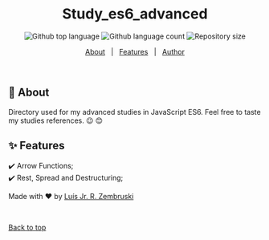 <h1 align="center">Study_es6_advanced</h1>

<p align="center">
  <img alt="Github top language" src="https://img.shields.io/github/languages/top/luis-jr-zembruski/study_es6_advanced?color=56BEB8">

  <img alt="Github language count" src="https://img.shields.io/github/languages/count/luis-jr-zembruski/study_es6_advanced?color=56BEB8">

  <img alt="Repository size" src="https://img.shields.io/github/repo-size/luis-jr-zembruski/study_es6_advanced?color=56BEB8">
</p>

<p align="center">
  <a href="#dart-about">About</a> &#xa0; | &#xa0; 
  <a href="#sparkles-features">Features</a> &#xa0; | &#xa0;
  <a href="https://github.com/luis-jr-zembruski" target="_blank">Author</a>
</p>

<br>

## :dart: About

Directory used for my advanced studies in JavaScript ES6.
Feel free to taste my studies references. :wink: :blush:

## :sparkles: Features

:heavy_check_mark: Arrow Functions;\
:heavy_check_mark: Rest, Spread and Destructuring;

Made with :heart: by <a href="https://github.com/luis-jr-zembruski" target="_blank">Luís Jr. R. Zembruski</a>

&#xa0;

<a href="#top">Back to top</a>
